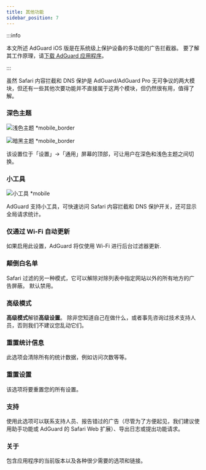 ```yaml
---
title: 其他功能
sidebar_position: 7
---
```


:::info

本文所述 AdGuard iOS 版是在系统级上保护设备的多功能的广告拦截器。 要了解其工作原理，请[下载 AdGuard 应用程序](https://agrd.io/download-kb-adblock)。

:::

虽然 Safari 内容拦截和 DNS 保护是 AdGuard/AdGuard Pro 无可争议的两大模块，但还有一些其他次要功能并不直接属于这两个模块，但仍然很有用，值得了解。

### **深色主题**

![浅色主题 \*mobile_border](https://cdn.adtidy.org/blog/new/26vo4homelight.jpeg)

![暗黑主题 \*mobile_border](https://cdn.adtidy.org/blog/new/bgko8homedark.jpeg)

该设置位于「设置」→「通用」屏幕的顶部，可让用户在深色和浅色主题之间切换。

### **小工具**

![小工具 \*mobile](https://cdn.adtidy.org/public/Adguard/Release_notes/iOS/v4.0/widget_en.jpg)

AdGuard 支持小工具，可快速访问 Safari 内容拦截和 DNS 保护开关，还可显示全局请求统计。

### **仅通过 Wi-Fi 自动更新**

如果启用此设置，AdGuard 将仅使用 Wi-Fi 进行后台过滤器更新.

### **颠倒白名单**

Safari 过滤的另一种模式，它可以解除对除列表中指定网站以外的所有地方的广告屏蔽。 默认禁用。

### **高级模式**

**高级模式**解锁**高级设置**。 除非您知道自己在做什么，或者事先咨询过技术支持人员，否则我们不建议您乱动它们。

### **重置统计信息**

此选项会清除所有的统计数据，例如访问次数等等。

### **重置设置**

该选项将要重置您的所有设置。

### **支持**

使用此选项可以联系支持人员、报告错过的广告（尽管为了方便起见，我们建议使用助手功能或 AdGuard 的 Safari Web 扩展）、导出日志或提出功能请求。

### **关于**

包含应用程序的当前版本以及各种很少需要的选项和链接。
